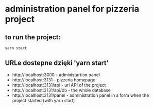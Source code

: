 # administration panel for pizzeria project

## to run the project:

`yarn start`

## URLe dostepne dzięki 'yarn start'

- http://localhost:3000 - administartion panel
- http://localhost:3131 - pizzeria homepage
- http://localhost:3131/api - url API of the project
- http://localhost:3131/api/db - the whole database
- http://localhost:3131/panel - administration panel in a form when the project started (with yarn start)
